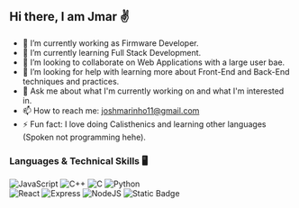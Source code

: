 ## Hi there, I am Jmar ✌️

* 🔭 I’m currently working as Firmware Developer.
* 🌱 I’m currently learning Full Stack Development.
* 👯 I’m looking to collaborate on Web Applications with a large user bae.
* 🤔 I’m looking for help with learning more about Front-End and Back-End techniques and practices.
* 💬 Ask me about what I'm currently working on and what I'm interested in.
* 📫 How to reach me: joshmarinho11@gmail.com
* ⚡ Fun fact: I love doing Calisthenics and learning other languages (Spoken not programming hehe).

### Languages & Technical Skills 🖥️
<!-- Languages -->
<section id="lang">
  <img alt="JavaScript" src="https://img.shields.io/badge/JavaScript-%232B2728?style=for-the-badge&logo=javascript&logoColor=%23FFFF00">
  <img alt="C++" src="https://img.shields.io/badge/C%2B%2B-%2300599C?style=for-the-badge&logo=cplusplus">
  <img alt="C" src="https://img.shields.io/badge/C-%2300599C?style=for-the-badge&logo=c&logoColor=white">
  <img alt="Python" src="https://img.shields.io/badge/Python-%23F7DF1E?style=for-the-badge&logo=python&logoColor=black">
<br>
  
<!-- Frameworks/Technologies -->
<section id="frm">
  <img alt="React" src="https://img.shields.io/badge/React-%2361DAFB?style=for-the-badge&logo=react&logoColor=black">
  <img alt="Express" src="https://img.shields.io/badge/Express-%23e7e1da?style=for-the-badge&logo=express&logoColor=black">
  <img alt="NodeJS" src="https://img.shields.io/badge/NodeJS-white?style=for-the-badge&logo=nodedotjs&logoColor=%23339933">
  <img alt="Static Badge" src="https://img.shields.io/badge/PostgreSQL-%23d3d3d3?style=for-the-badge&logo=postgresql&logoColor=%234169E1">
<br>

<!--
**kahalagan00/kahalagan00** is a ✨ _special_ ✨ repository because its `README.md` (this file) appears on your GitHub profile.

Here are some ideas to get you started:

- 🔭 I’m currently working as Firmware Developer.
- 🌱 I’m currently learning Full Stack Development.
- 👯 I’m looking to collaborate on Web Applications with a large user bae.
- 🤔 I’m looking for help with learning more about Front-End and Back-End techniques and practices.
- 💬 Ask me about what I'm currently working on and what I'm interested in.
- 📫 How to reach me: joshmarinho11@gmail.com
- ⚡ Fun fact: I love doing Calisthenics and learning other languages (Spoken not programming hehe).
-->
